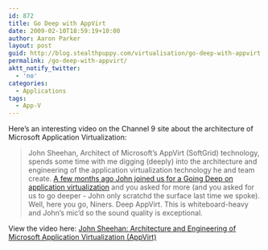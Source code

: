 ```yaml
---
id: 872
title: Go Deep with AppVirt
date: 2009-02-10T18:59:19+10:00
author: Aaron Parker
layout: post
guid: http://blog.stealthpuppy.com/virtualisation/go-deep-with-appvirt
permalink: /go-deep-with-appvirt/
aktt_notify_twitter:
  - 'no'
categories:
  - Applications
tags:
  - App-V
---
```

Here&#8217;s an interesting video on the Channel 9 site about the architecture of Microsoft Application Virtualization:

> John Sheehan, Architect of Microsoft&#8217;s AppVirt (SoftGrid) technology, spends some time with me digging (deeply) into the architecture and engineering of the application virtualization technology he and team create. [A few months ago John joined us for a Going Deep on application virtualization](http://channel9.msdn.com/shows/Going+Deep/John-Sheehan-Inside-Application-Virtualization/) and you asked for more (and you asked for us to go deeper - John only scratchd the surface last time we spoke). Well, here you go, Niners. Deep AppVirt. This is whiteboard-heavy and John&#8217;s mic&#8217;d so the sound quality is exceptional.

View the video here: [John Sheehan: Architecture and Engineering of Microsoft Application Virtualization (AppVirt)](http://channel9.msdn.com/shows/Going+Deep/John-Sheehan-Application-Virtualization-Redux-Inside-AppVirt-45/)